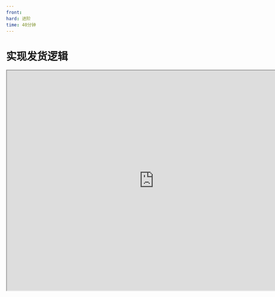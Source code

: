 ```yaml
---
front: 
hard: 进阶
time: 40分钟
---
```

# 实现发货逻辑

<iframe src="https://cc.163.com/act/m/daily/iframeplayer/?id=634681ada240f794f8c6eaef" width="800" height="600" allow="fullscreen"/>



**2023/3月更新：**

- 新增逻辑编辑器部分教学。
- **ShipBase** 更新了v2版本，优化了部分代码、增加向预设系统广播事件、增加对蓝图的支持。点击下载：[订单轮询、发货零件v2包](https://g79.gdl.netease.com/OrderPollAndShipBase_v2.zip)。
- **完整demo下载：** [联机大厅内购教程demo包v1_Python版](https://g79.gdl.netease.com/in_game_purchases_demo.zip)，[联机大厅内购教程demo包v2蓝图版](https://g79.gdl.netease.com/in_game_purchases_demo_v3.zip)。



## 订单轮询、发货零件

工欲善其事，必先利其器。为了使新手开发者更快上手商品的制作，编者准备了两个工具零件，只要在编辑器里使用这两个零件，即可很轻松就实现一个简单的商品。

它们没有经过太多测试验证，建议仅供学习参考，慎重投入生产环境使用。

![image-20220916053416616](./image/2_1.png)

不要被复杂的图片吓到，这个只是为了更好的说明各部件之间的关系，以及它们如何工作。请下载并导入这两个零件，让我们从一个最简单的物品商品开始做起。

<img src="./image/2_2.png" alt="image-20220916053656047" style="zoom:50%;" />

## 美味鲜菇

首先将订单轮询（OrderPoll）零件挂载到GM类预设下，没有就创建一个：

*上一章已经提到，GM类预设指GameMananger，通常是勾选常加载、预加载的空预设

<img src="./image/2_3.png" alt="image-20220916055117184" style="zoom:50%;" />

跟随上面下载的两个零件，还会下载到一个物品发货（ItemShip）零件，是使用上述两个零件的一个例子。点击玩家预设，将物品发货零件挂载到玩家预设下。

![image-20220916055334895](./image/2_4.png)

展开物品发货零件的属性，可以看到如下配置：

![image-20220916055422496](./image/2_5.png)

其中，实现指令类型、key、值，都根据开平中商品的实现指令配置来填写，例如上图对标的开平中实现指令是`{"code":2001}`。当然写`{"code": 2001,	"text": "美味鲜菇",	"version": 1}`也是可以的。

物品一局里使用掉就没有了，故不属于持久化商品，不勾选；打印事件信息在开发阶段建议勾选以方便调试。

以上都是发货（ShipBase）零件默认提供的配置，剩下一个`给予物品列表`是物品发货（ItemShip）零件提供的配置。

使用喜闻乐见的UI配置好这个商品要发货的物品列表：

<img src="./image/2_6.png" alt="image-20220916060234166" style="zoom:50%;" />

<img src="./image/2_7.png" alt="image-20220916060249795" style="zoom:50%;" />

Congratulations! 你的第一个商品制作完成！

打包作品并自测，进入游戏查看效果：

![item_ship](./image/item_ship.gif)

## 治疗师

由于治疗师零件为了实现职业功能已经足够复杂，且已经继承自TriggerPart，我们新建一个治疗师发货（HealerShipPart）零件，把权限判定独立出来。

创建空零件，继承ShipBasePart，命名为HealerShipPart：

![image-20220916061728522](./image/2_8.png)

由于治疗师的商品实现指令是`{"code": 1001}`，所以我们值就填1001。勾选持久化商品，因为职业商品是要求玩家退出换房后仍然记住玩家已购买的状态。

云储存表名按照建议编一个，上线后玩家的购买信息就会保存到这个名称的容器下，若你突然更改，所有之前已购买的玩家都会失去购买记录，而出现权限丢失的情况。当然只要没有覆写或删除，只要改回去就会一切恢复正常，这么说是为了帮助理解它的含义。

治疗师是一个购买后永久生效的商品，所以不需要勾选定时商品。

<img src="./image/2_9.png" alt="image-20220916061843338" style="zoom:50%;" />

要写点代码了，不过不多。首先编辑`HealerPart.py`，让治疗师零件将玩家变成治疗师之前，询问一下其他零件要不要阻止：

```python
def OnTriggerEntityEnter(self, e):
	for entityId in e['EnterEntityIds']:
		if entityId in self.GetLoadedPlayers():
			self.NotifyOneMessage(entityId, '你尝试选择治疗师职业')
			eventData = {
				'playerId': entityId,
				'role': self.classType.replace('Part', ''),
				'cancel': False,
			}
			self.BroadcastPresetSystemEvent('PlayerTryChoiceRoleEvent', eventData)
			if not eventData['cancel']:
				self.TurnHealer(entityId)
```

可见，如果监听`PlayerTryChoiceRoleEvent`事件并cancel，玩家就没有办法选择治疗师职业。

接着编辑`HealerShipPart.py`，监听这个事件，并调用一个发货零件提供的接口`IsPlayerService`，传入一个玩家id，它将返回当前此玩家有没有权限享受此商品的服务。若玩家没有权限（也就是没有购买或购买过但过期了），就cancel掉事件，并友好的提示玩家。此时可以发挥才艺，弹出一些吸引消费的浮动窗口之类的，总之你懂的。

- IsPlayerService 服务端
- method in ShipBasePart
- 描述
  - 获取当前此玩家是否有权限享受此商品的服务
- 返回值：bool

| 参数名   | 数据类型 | 说明   |
| -------- | -------- | ------ |
| playerId | str      | 玩家id |

```python
def InitServer(self):
	"""
	@description 服务端的零件对象初始化入口
	"""
	ShipBasePart.InitServer(self)
	self.ListenPresetSystemEvent('PlayerTryChoiceRoleEvent', self, self.PlayerTryChoiceRoleEvent)

def PlayerTryChoiceRoleEvent(self, e):
	if e['role'] == self.classType.replace('ShipPart', ''):
		if not self.IsPlayerService(e['playerId']):
			self.NotifyOneMessage(e['playerId'], '你还没有购买治疗师职业')
			e['cancel'] = True

```

完成啦！进入游戏查看效果（这个gif有点长，于是把购买部分加速了，玩家模型透明了不要问我为啥我也不知道）：

![healer_ship](./image/healer_ship.gif)

## 会员特效

由于会员特效零件本身并不复杂，主要就是在客户端加载时调用预设的播放方法：

```python
def COnUIInitFinished(self, e):
	self.GetParent().ToEffectPreset().Play()
```

所以重新创建一个VipEffectShip零件，并继承ShipBase即可，将原本上面的代码修改为下面：

```python
def COnPlayerBrought(self, playerId, expireTime=-1.0, newBuy=False, orderTime=None):
	preset = self.GetParent().ToEffectPreset()
	preset.Play()

def COnPlayerExpired(self, playerId):
	preset = self.GetParent().ToEffectPreset()
	preset.Stop()
```

`COnPlayerBrought`是ShipBase提供的一个可供重写的客户端事件（声明同名函数即可监听），当**玩家购买商品**或**已购买过的玩家进入房间时**会触发，所以直接在它下面调用预设的播放即可。

| 参数名     | 数据类型 | 说明                                |
| ---------- | -------- | ----------------------------------- |
| playerId   | str      | 玩家id                              |
| expireTime | flout    | 商品到期时间戳                      |
| newBuy     | bool     | 是否新购买，False则为购买过进入房间 |
| orderTime  | flout    | 订单创建时间戳（购买时间）          |

同理，`COnPlayerExpired`是**玩家权限过期时**会被触发，则停止特效的播放。

展开会员特效零件的属性栏，像刚才一样配置好实现指令、云储存表名。

<img src="./image/2_10.png" alt="image-20220916065857753" style="zoom:50%;" />

勾选定时商品。

![image-20220916070022911](./image/2_11.png)

定时类型选择第二种。

![image-20220916065956812](./image/2_12.png)

比如我们想让这个商品，每购买一次增加10分钟有效期，每秒检查一次是否过期，就设置为如下图：

![image-20220916070009770](./image/2_13.png)

保存零件，打包作品并自测，进入游戏查看效果：

![vip_effect_ship](./image/vip_effect_ship.gif)

#### 

## 治疗师（蓝图部分）

在此之前我们已经创建好了发货零件。请区分好发货零件和实现零件，不要混淆。

- 发货零件是继承自ShipBase的空零件，负责识别实现指令和处理云表单、计时。
- 实现零件（蓝图）负责商品的实际功能。

由于蓝图零件无法继承其他零件，所以我们只能使用两两一组的绑定形式来制作，不过不要紧，绑定制作法并不复杂。

![vip_effect_ship](./image/6_0.png)



在发货零件的属性栏，选择实现方式为blueprint（蓝图）。然后访问[在线生成uuid网站](https://www.uuidgenerator.net/)，生成一个uuid，填入 **蓝图识别uuid** 。此uuid是用于两个零件之间监听事件时识别绑定。

![vip_effect_ship](./image/6_1.png)

![vip_effect_ship](./image/6_2.png)



进入逻辑编辑器，编辑实现零件绑定的蓝图。

回顾之前制作的实现蓝图，我们在玩家尝试选择治疗师职业后，为玩家执行 **f_Turnhealer** 接口。

![vip_effect_ship](./image/6_3.png)



现在我们要对玩家权限进行判定，如果玩家没有购买商品，则不执行 **f_Turnhealer** 接口，并发一条消息告诉玩家你没有购买。

如何判断玩家有没有购买商品？获取到绑定的发货零件 **HealerShipPart** ，调用其接口[IsPlayerService](#接口)，会返回一个玩家是否购买商品的bool值。

首先断开之前的执行连接线。

![vip_effect_ship](./image/6_4.png)



右键输入 **GetGameObjectByTypeName** ，调出节点。

![vip_effect_ship](./image/6_5.png)



对象类型选择str，输入治疗师发货零件的文件名 **HealerShipPart** 。

![vip_effect_ship](./image/6_6.png)



右键输入 **partapi** ，调出节点。

![vip_effect_ship](./image/6_7.png)



右侧属性栏面板， **调用接口** 输入IsPlayerService。

![vip_effect_ship](./image/6_8.png)



添加一个输入参数，命名playerId。

![vip_effect_ship](./image/6_9.png)



将获取到的游戏对象，作为调用对象。创建数据连接线。

![vip_effect_ship](./image/6_10.png)



为playerId参数引入数据，从之前的遍历节点输出值位置创建连接线。

![vip_effect_ship](./image/6_11.png)



调出布尔值比较节点。

![vip_effect_ship](./image/6_12.png)



若 **IsPlayerService** 接口返回的结果为 **是** ，则为玩家执行 **f_Turnhealer** 接口。按照下图创建连接线，打勾。

![vip_effect_ship](./image/6_13.png)



创建执行连接线。

![vip_effect_ship](./image/6_14.png)



若玩家没有购买，还要发送消息提示。输入 **oneme** ，调出节点。

![vip_effect_ship](./image/6_15.png)



创建数据连接线，传输playerId。

![vip_effect_ship](./image/6_16.png)



消息内容输入 **你没有购买治疗师** 。

![vip_effect_ship](./image/6_17.png)



按照图示创建执行连接线，当IsPlayerService返回 **否** 的时候向玩家发送消息。

![vip_effect_ship](./image/6_18.png)



## 会员特效（蓝图部分）

在此之前我们已经创建好了发货零件。请区分好发货零件和实现零件，不要混淆。

- 发货零件是继承自ShipBase的空零件，负责识别实现指令和处理云表单、计时。

- 实现零件（蓝图）负责商品的实际功能。

由于蓝图零件无法继承其他零件，所以我们只能使用两两一组的绑定形式来制作，不过不要紧，绑定制作法并不复杂。

![vip_effect_ship](./image/6_19.png)



在发货零件的属性栏，选择实现方式为blueprint（蓝图）。然后访问[在线生成uuid网站](https://www.uuidgenerator.net/)，生成一个uuid，填入 **蓝图识别uuid** 。此uuid是用于两个零件之间监听事件时识别绑定。

![vip_effect_ship](./image/6_1.png)

![vip_effect_ship](./image/6_20.png)



进入逻辑编辑器，编辑实现零件绑定的蓝图。

回顾之前制作的实现蓝图，我们在游戏ui加载完成时获取父预设（特效预设），转换类型，然后调用播放特效接口。

![vip_effect_ship](./image/6_21.png)



现在我们将这个流程更换为，监听 **ShipBase** 的两个事件 **COnPlayerBrought** 和 **COnPlayerExpired** ， **当玩家购买商品** 或 **已购买商品的玩家进入房间** 时调用Play()播放特效， **当玩家商品权限过期** 时调用Stop()停止播放特效。

首先我们将播放和停止包装成两个自定义接口。在左侧自定义接口栏创建两个接口，分别命名为 **f_VipEffectPlay** 和 **f_VipEffectStop** ，备注分别为VIP特效播放和VIP特效停止播放。

![vip_effect_ship](./image/6_22.png)



两个接口均要添加一个参数，命名为 **event** ，类型选择 **Any** 。

![vip_effect_ship](./image/6_23.png)



将刚才的播放流程使用Ctrl+X剪切到接口内：

![vip_effect_ship](./image/6_24.png)



刚才生成的uuid要在这时派上用场。先断开第一条输入连接线。

![vip_effect_ship](./image/6_25.png)



右键 **获取属性** ，调出节点。

![vip_effect_ship](./image/6_26.png)



创建连接线，`key`选择`str`，输入`bpBindUuid`，获取`event`的`bpBindUuid`参数。

![vip_effect_ship](./image/6_27.png)



右键 **=** ，调出是否相等节点。

![vip_effect_ship](./image/6_28.png)



参数2选择`str`，输入刚才配套的发货零件的蓝图识别`uuid`。

![vip_effect_ship](./image/6_29.png)



右键 **bool** ，调出布尔值比较节点。

![vip_effect_ship](./image/6_30.png)



按下图创建剩余连接线，当`蓝图识别uuid`等于`bpBindUuid`参数时，才继续执行后面的播放流程。

![vip_effect_ship](./image/6_31.png)



完成后，将整个流程框选，Ctrl+C复制。

![vip_effect_ship](./image/6_32.png)



粘贴到 **f_VipEffectStop** 接口中。

![vip_effect_ship](./image/6_33.png)



修复连接线。

![vip_effect_ship](./image/6_34.png)



删除播放预设节点。

![vip_effect_ship](./image/6_35.png)



右键 **停止播放特效** ，调出节点。

![vip_effect_ship](./image/6_36.png)



重建连接线。

![vip_effect_ship](./image/6_37.png)



返回Graph。

右键输入 **获取自身** ，调出节点。

![vip_effect_ship](./image/6_38.png)



右键输入 **获取属性** ，调出 **两个获取属性** 节点。

![vip_effect_ship](./image/6_39.png)



点击获取属性节点，右侧属性栏分别输入`key`为`f_VipEffectPlay`和`f_VipEffectStop`，也就是刚才创建的两个自定义接口名。

![vip_effect_ship](./image/6_40.png)

![vip_effect_ship](./image/6_41.png)



按照下图创建连接线。

![vip_effect_ship](./image/6_42.png)



右键 **监听预设系统事件** ，调出 **两个监听预设系统事件** 节点。

![vip_effect_ship](./image/6_43.png)



事件名称选择`str`，分别输入`COnPlayerBrought`和`COnPlayerExpired`。

![vip_effect_ship](./image/6_44.png)

![vip_effect_ship](./image/6_45.png)



将零件自身作为目标对象，按照下图创建数据连接线。

![vip_effect_ship](./image/6_46.png)



将获取到的两个自定义接口作为回调函数，按照下图创建数据连接线。

![vip_effect_ship](./image/6_47.png)



最后，按照下图创建执行连接线，让监听本身得以执行。

![vip_effect_ship](./image/6_48.png)



**至此，我们在章节三设计的三种商品均以实现发货功能。下面是ShipBase开放的接口和事件，希望对你的使用有帮助。** 



## 事件

- ## SOnPlayerBrought 服务端，COnPlayerBrought 客户端

- 描述

  - **当玩家购买商品**或**已购买商品的玩家进入房间**时触发

  | 参数名     | 数据类型 | 说明                                |
  | ---------- | -------- | ----------------------------------- |
  | playerId   | str      | 玩家id                              |
  | expireTime | flout    | 商品到期时间戳                      |
  | newBuy     | bool     | 是否新购买，False则为购买过进入房间 |
  | orderTime  | flout    | 订单创建时间戳（购买时间）          |

- ## SOnPlayerExpired 服务端，COnPlayerExpired 客户端

- 描述

  - **当玩家商品权限过期**时触发

  | 参数名   | 数据类型 | 说明   |
  | -------- | -------- | ------ |
  | playerId | str      | 玩家id |

- ## SOnPlayerNeverBought 服务端，COnPlayerNeverBought 客户端

- 描述

  - **当一个从未购买过此零件负责的商品的玩家进入游戏**时触发

  | 参数名   | 数据类型 | 说明                     |
  | -------- | -------- | ------------------------ |
  | playerId | str      | 玩家id                   |
  | regTable | bool     | 是否已经创建表，但空数据 |

  

## 接口

- ## IsMyService 服务端

- method in ShipBasePart

- 描述

  - 此订单是否由本零件负责

- 返回值：bool

| 参数名    | 数据类型 | 说明                               |
| --------- | -------- | ---------------------------------- |
| orderBody | dict     | QueryLobbyUserItem的cb提供的订单体 |

- ## IsPlayerService 服务端

- method in ShipBasePart

- 描述

  - 获取当前此玩家是否有权限享受此商品的服务

- 返回值：bool

| 参数名   | 数据类型 | 说明   |
| -------- | -------- | ------ |
| playerId | str      | 玩家id |

- ## GetPlayerLastServiceTime 服务端

- method in ShipBasePart

- 描述

  - 获取当前此玩家商品权限剩余有效期，-1为永久或非定时商品

- 返回值：flout/int

| 参数名   | 数据类型 | 说明   |
| -------- | -------- | ------ |
| playerId | str      | 玩家id |

- ## SetCloudPersistent 服务端

- method in ShipBasePart

- 描述

  - 在本零件自己的云数据表中记录商品购买订单状态

- 返回值：无

| 参数名     | 数据类型 | 说明                   |
| ---------- | -------- | ---------------------- |
| playerId   | str      | 玩家id                 |
| orderId    | int      | 订单id                 |
| orderTime  | flout    | 订单创建时间戳         |
| expireTime | flout    | 商品到期时间戳，-1永久 |

- ## SetOrderShip 服务端

- method in ShipBasePart

- 描述

  - 通知网易商店系统订单已发货

- 返回值：无

| 参数名   | 数据类型 | 说明   |
| -------- | -------- | ------ |
| playerId | str      | 玩家id |
| orderId  | int      | 订单id |

- ## GetPlayerUid 服务端

- method in ShipBasePart / OrderPollPart

- 描述

  - 同官方httpComp功能，获取玩家uid

- 返回值：str

| 参数名   | 数据类型 | 说明   |
| -------- | -------- | ------ |
| playerId | str      | 玩家id |

- ## ShipPlayer 服务端

- method in **OrderPollPart**

- 描述

  - 此接口零件默认每4s调用一次，你也可以手动调用，检测玩家是否有未发货订单，若有则启动发货流程

- 返回值：无

| 参数名   | 数据类型 | 说明   |
| -------- | -------- | ------ |
| playerId | str      | 玩家id |

- ## CheckExpire 服务端

- method in ShipBasePart

- 描述

  - 此接口零件根据属性面板设置的频率自动调用，你也可以手动调用，检查玩家权限有效期，若过期则取消权限并触发OnPlayerExpired

- 返回值：无

- ## DebugDelTableAllData 服务端

- method in ShipBasePart

- 描述

  - **慎用**，清除云储存表所有订单数据，启用调试功能后聊天框输入`claer 表名`同功能

- 返回值：无

| 参数名   | 数据类型 | 说明   |
| -------- | -------- | ------ |
| playerId | str      | 玩家id |

- ## DiffForHumans 服务端

- method in ShipBasePart

- 描述

  - 将时间戳转换为人类友好语言（仅支持向前），例如`刚刚`，`x分钟前`，这是个残血版，建议只用来描述商品是何时购买的，更好的在GitHub上

- 返回值：无

| 参数名    | 数据类型  | 说明   |
| --------- | --------- | ------ |
| timestamp | int/flout | 时间戳 |

